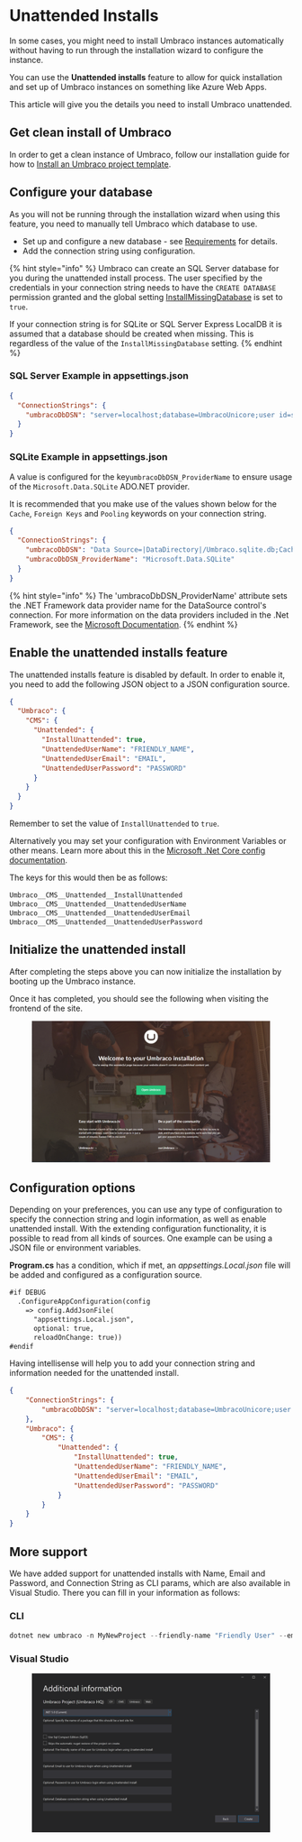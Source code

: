 # Unattended Installs

In some cases, you might need to install Umbraco instances automatically without having to run through the installation wizard to configure the instance.

You can use the **Unattended installs** feature to allow for quick installation and set up of Umbraco instances on something like Azure Web Apps.

This article will give you the details you need to install Umbraco unattended.

## Get clean install of Umbraco

In order to get a clean instance of Umbraco, follow our installation guide for how to [Install an Umbraco project template](install-umbraco-with-templates.md#install-umbraco-with-net-cli).

## Configure your database

As you will not be running through the installation wizard when using this feature, you need to manually tell Umbraco which database to use.

* Set up and configure a new database - see [Requirements](../requirements.md#hosting) for details.
* Add the connection string using configuration.

{% hint style="info" %}
Umbraco can create an SQL Server database for you during the unattended install process. The user specified by the credentials in your connection string needs to have the `CREATE DATABASE` permission granted and the global setting [InstallMissingDatabase](../../../reference/configuration/globalsettings.md#install-missing-database) is set to `true`.

If your connection string is for SQLite or SQL Server Express LocalDB it is assumed that a database should be created when missing. This is regardless of the value of the `InstallMissingDatabase` setting.
{% endhint %}

### SQL Server Example in appsettings.json

```json
{
  "ConnectionStrings": {
    "umbracoDbDSN": "server=localhost;database=UmbracoUnicore;user id=sa;password='P@ssw0rd'"
  }
}
```

### SQLite Example in appsettings.json

A value is configured for the key`umbracoDbDSN_ProviderName` to ensure usage of the `Microsoft.Data.SQLite` ADO.NET provider.

It is recommended that you make use of the values shown below for the `Cache`, `Foreign Keys` and `Pooling` keywords on your connection string.

```json
{
  "ConnectionStrings": {
    "umbracoDbDSN": "Data Source=|DataDirectory|/Umbraco.sqlite.db;Cache=Shared;Foreign Keys=True;Pooling=True",
    "umbracoDbDSN_ProviderName": "Microsoft.Data.SQLite"
  }
}
```

{% hint style="info" %}
The 'umbracoDbDSN_ProviderName' attribute sets the .NET Framework data provider name for the DataSource control's connection. For more information on the data providers included in the .Net Framework, see the [Microsoft Documentation](https://learn.microsoft.com/en-us/dotnet/api/system.web.ui.webcontrols.sqldatasource.providername?view=netframework-4.8.1#remarks).
{% endhint %}

## Enable the unattended installs feature

The unattended installs feature is disabled by default. In order to enable it, you need to add the following JSON object to a JSON configuration source.

```json
{
  "Umbraco": {
    "CMS": {
      "Unattended": {
        "InstallUnattended": true,
        "UnattendedUserName": "FRIENDLY_NAME",
        "UnattendedUserEmail": "EMAIL",
        "UnattendedUserPassword": "PASSWORD"
      }
    }
  }
}
```

Remember to set the value of `InstallUnattended` to `true`.

Alternatively you may set your configuration with Environment Variables or other means. Learn more about this in the [Microsoft .Net Core config documentation](https://docs.microsoft.com/en-us/aspnet/core/fundamentals/configuration/?view=aspnetcore-5.0#environment-variables).

The keys for this would then be as follows:

```
Umbraco__CMS__Unattended__InstallUnattended
Umbraco__CMS__Unattended__UnattendedUserName
Umbraco__CMS__Unattended__UnattendedUserEmail
Umbraco__CMS__Unattended__UnattendedUserPassword
```

## Initialize the unattended install

After completing the steps above you can now initialize the installation by booting up the Umbraco instance.

Once it has completed, you should see the following when visiting the frontend of the site.

<figure><img src="../../../../../10/umbraco-cms/fundamentals/setup/install/images/unattended/final-screen.png" alt=""><figcaption></figcaption></figure>

## Configuration options

Depending on your preferences, you can use any type of configuration to specify the connection string and login information, as well as enable unattended install. With the extending configuration functionality, it is possible to read from all kinds of sources. One example can be using a JSON file or environment variables.

**Program.cs** has a condition, which if met, an _appsettings.Local.json_ file will be added and configured as a configuration source.

```
#if DEBUG
  .ConfigureAppConfiguration(config
    => config.AddJsonFile(
      "appsettings.Local.json",
      optional: true,
      reloadOnChange: true))
#endif
```

Having intellisense will help you to add your connection string and information needed for the unattended install.

```json
{
    "ConnectionStrings": {
        "umbracoDbDSN": "server=localhost;database=UmbracoUnicore;user id=sa;password='P@ssw0rd'"
    },
    "Umbraco": {
        "CMS": {
            "Unattended": {
                "InstallUnattended": true,
                "UnattendedUserName": "FRIENDLY_NAME",
                "UnattendedUserEmail": "EMAIL",
                "UnattendedUserPassword": "PASSWORD"
            }
        }
    }
}
```

## More support

We have added support for unattended installs with Name, Email and Password, and Connection String as CLI params, which are also available in Visual Studio. There you can fill in your information as follows:

### CLI

```powershell
dotnet new umbraco -n MyNewProject --friendly-name "Friendly User" --email user@email.com --password password1234 --connection-string "Server=(localdb)\Umbraco;Database=MyDatabase;Integrated Security=true" --version 10.0.0
```

### Visual Studio

<figure><img src="../../../../../10/umbraco-cms/fundamentals/setup/install/images/unattended/VS-unattended-install.png" alt=""><figcaption></figcaption></figure>
